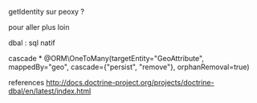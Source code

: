 


getIdentity sur peoxy ?

pour aller plus loin

dbal : sql natif

cascade
     * @ORM\OneToMany(targetEntity="GeoAttribute", mappedBy="geo", cascade={"persist", "remove"}, orphanRemoval=true)


references
http://docs.doctrine-project.org/projects/doctrine-dbal/en/latest/index.html
